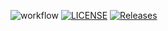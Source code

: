 ![workflow](https://github.com/a5ea5em5int/sem2022dec/actions/workflows/main.yml/badge.svg)
[![LICENSE](https://img.shields.io/github/license/a5ea5em5int/sem.svg?style=flat-square)](https://github.com/a5ea5em5int/sem2022Dec/blob/master/LICENSE)
[![Releases](https://img.shields.io/github/release/<github-username>/sem/all.svg?style=flat-square)](https://github.com/<github-username>/sem/releases)